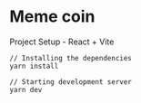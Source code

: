 # Meme coin

Project Setup - React + Vite

```
// Installing the dependencies
yarn install

// Starting development server
yarn dev
```



